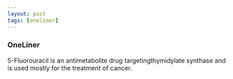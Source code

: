 ```yaml
---
layout: post
tags: [oneliner]
---
```



### OneLiner

5-Fluorouracil is an antimetabolite drug targetingthymidylate synthase and is used mostly for the treatment of cancer.
